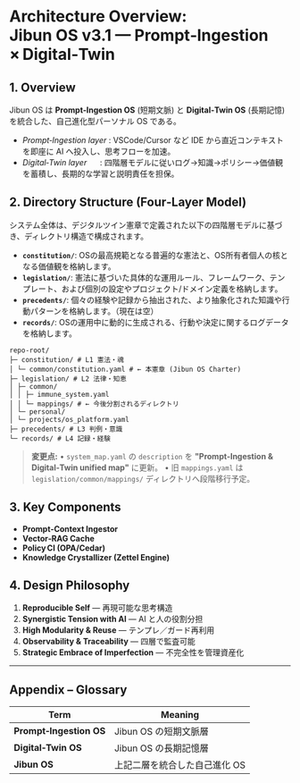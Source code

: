 <!-- docs/architecture_overview.md -->

# Architecture Overview: Jibun OS v3.1 — Prompt‑Ingestion × Digital‑Twin

## 1. Overview
Jibun OS は **Prompt‑Ingestion OS** (短期文脈) と **Digital‑Twin OS** (長期記憶) を統合した、自己進化型パーソナル OS である。

- *Prompt‑Ingestion layer* : VSCode/Cursor など IDE から直近コンテキストを即座に AI へ投入し、思考フローを加速。
- *Digital‑Twin layer*      : 四階層モデルに従いログ→知識→ポリシー→価値観を蓄積し、長期的な学習と説明責任を担保。

## 2. Directory Structure (Four‑Layer Model)

システム全体は、デジタルツイン憲章で定義された以下の四階層モデルに基づき、ディレクトリ構造で構成されます。

  * **`constitution/`**: OSの最高規範となる普遍的な憲法と、OS所有者個人の核となる価値観を格納します。
  * **`legislation/`**: 憲法に基づいた具体的な運用ルール、フレームワーク、テンプレート、および個別の設定やプロジェクト/ドメイン定義を格納します。
  * **`precedents/`**: 個々の経験や記録から抽出された、より抽象化された知識や行動パターンを格納します。（現在は空）
  * **`records/`**: OSの運用中に動的に生成される、行動や決定に関するログデータを格納します。

```
repo-root/
├─ constitution/ # L1 憲法・魂
│ └─ common/constitution.yaml # ← 本憲章 (Jibun OS Charter)
├─ legislation/ # L2 法律・知恵
│ ├─ common/
│ │ ├─ immune_system.yaml
│ │ └─ mappings/ # ← 今後分割されるディレクトリ
│ └─ personal/
│ └─ projects/os_platform.yaml
├─ precedents/ # L3 判例・意識
└─ records/ # L4 記録・経験
```

> **変更点:**
> • `system_map.yaml` の `description` を **"Prompt‑Ingestion & Digital‑Twin unified map"** に更新。
> • 旧 `mappings.yaml` は `legislation/common/mappings/` ディレクトリへ段階移行予定。

## 3. Key Components
- **Prompt‑Context Ingestor**
- **Vector‑RAG Cache**
- **Policy CI (OPA/Cedar)**
- **Knowledge Crystallizer (Zettel Engine)**

## 4. Design Philosophy
1. **Reproducible Self** — 再現可能な思考構造
2. **Synergistic Tension with AI** — AI と人の役割分担
3. **High Modularity & Reuse** — テンプレ／ガード再利用
4. **Observability & Traceability** — 四層で監査可能
5. **Strategic Embrace of Imperfection** — 不完全性を管理資産化

---

## Appendix – Glossary
| Term | Meaning |
|------|---------|
| **Prompt‑Ingestion OS** | Jibun OS の短期文脈層 |
| **Digital‑Twin OS** | Jibun OS の長期記憶層 |
| **Jibun OS** | 上記二層を統合した自己進化 OS |

